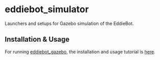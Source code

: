 # eddiebot_simulator

Launchers and setups for Gazebo simulation of the EddieBot.



## Installation & Usage

For running [eddiebot_gazebo](eddiebot_gazebo), the installation and usage tutorial is [here](eddiebot_gazebo/#1-installation).

